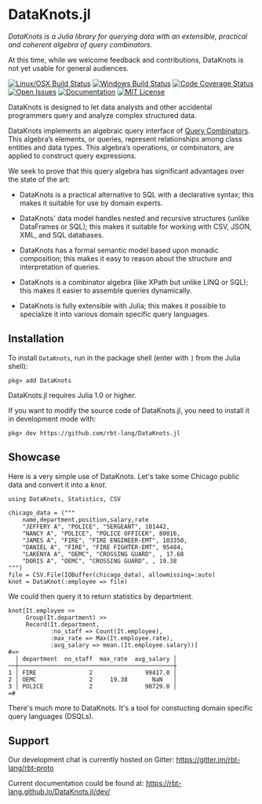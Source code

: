 # DataKnots.jl

*DataKnots is a Julia library for querying data with
an extensible, practical and coherent algebra of query
combinators.*

At this time, while we welcome feedback and contributions,
DataKnots is not yet usable for general audiences.

[![Linux/OSX Build Status][travis-img]][travis-url]
[![Windows Build Status][appveyor-img]][appveyor-url]
[![Code Coverage Status][codecov-img]][codecov-url]
[![Open Issues][issues-img]][issues-url]
[![Documentation][doc-dev-img]][doc-dev-url]
[![MIT License][license-img]][license-url]

DataKnots is designed to let data analysts and other
accidental programmers query and analyze complex
structured data.

DataKnots implements an algebraic query interface of
[Query Combinators]. This algebra’s elements, or queries,
represent relationships among class entities and data
types. This algebra’s operations, or combinators, are
applied to construct query expressions.

We seek to prove that this query algebra has
significant advantages over the state of the art:

* DataKnots is a practical alternative to SQL with
  a declarative syntax; this makes it suitable for
  use by domain experts.

* DataKnots' data model handles nested and recursive
  structures (unlike DataFrames or SQL); this makes
  it suitable for working with CSV, JSON, XML, and
  SQL databases.

* DataKnots has a formal semantic model based upon
  monadic composition; this makes it easy to reason
  about the structure and interpretation of queries.

* DataKnots is a combinator algebra (like XPath but
  unlike LINQ or SQL); this makes it easier to assemble
  queries dynamically.

* DataKnots is fully extensible with Julia; this makes
  it possible to specialize it into various domain
  specific query languages.

## Installation

To install `DataKnots`, run in the package shell
(enter with `]` from the Julia shell):

```juliarepl
pkg> add DataKnots
```

DataKnots.jl requires Julia 1.0 or higher.

If you want to modify the source code of DataKnots.jl,
you need to install it in development mode with:

```juliarepl
pkg> dev https://github.com/rbt-lang/DataKnots.jl
```

## Showcase

Here is a very simple use of DataKnots. Let's take some Chicago
public data and convert it into a *knot*.

    using DataKnots, Statistics, CSV

    chicago_data = ("""
        name,department,position,salary,rate
        "JEFFERY A", "POLICE", "SERGEANT", 101442,
        "NANCY A", "POLICE", "POLICE OFFICER", 80016,
        "JAMES A", "FIRE", "FIRE ENGINEER-EMT", 103350,
        "DANIEL A", "FIRE", "FIRE FIGHTER-EMT", 95484,
        "LAKENYA A", "OEMC", "CROSSING GUARD", , 17.68
        "DORIS A", "OEMC", "CROSSING GUARD", , 19.38
    """)
    file = CSV.File(IOBuffer(chicago_data), allowmissing=:auto)
    knot = DataKnot(:employee => file)

We could then query it to return statistics by department.

    knot[It.employee >>
         Group(It.department) >>
         Record(It.department,
                :no_staff => Count(It.employee),
                :max_rate => Max(It.employee.rate),
                :avg_salary => mean.(It.employee.salary))]
    #=>
      │ department  no_staff  max_rate  avg_salary │
    ──┼────────────────────────────────────────────┼
    1 │ FIRE               2               99417.0 │
    2 │ OEMC               2     19.38       NaN   │
    3 │ POLICE             2               90729.0 │
    =#

There's much more to DataKnots. It's a tool for constucting
domain specific query languages (DSQLs).

## Support

Our development chat is currently hosted on Gitter:
https://gitter.im/rbt-lang/rbt-proto

Current documentation could be found at:
https://rbt-lang.github.io/DataKnots.jl/dev/

[travis-img]: https://travis-ci.org/rbt-lang/DataKnots.jl.svg?branch=master
[travis-url]: https://travis-ci.org/rbt-lang/DataKnots.jl
[appveyor-img]: https://ci.appveyor.com/api/projects/status/github/rbt-lang/DataKnots.jl?branch=master&svg=true
[appveyor-url]: https://ci.appveyor.com/project/rbt-lang/dataknots-jl/branch/master
[codecov-img]: https://codecov.io/gh/rbt-lang/DataKnots.jl/branch/master/graph/badge.svg
[codecov-url]: https://codecov.io/gh/rbt-lang/DataKnots.jl
[issues-img]: https://img.shields.io/github/issues/rbt-lang/DataKnots.jl.svg
[issues-url]: https://github.com/rbt-lang/DataKnots.jl/issues
[doc-dev-img]: https://img.shields.io/badge/doc-dev-blue.svg
[doc-dev-url]: https://rbt-lang.github.io/DataKnots.jl/dev/
[license-img]: https://img.shields.io/badge/license-MIT%2FApache%202-blue.svg
[license-url]: https://raw.githubusercontent.com/rbt-lang/DataKnots.jl/master/LICENSE.md
[Query Combinators]: https://arxiv.org/abs/1702.08409
